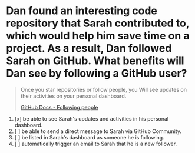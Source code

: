 # Dan found an interesting code repository that Sarah contributed to, which would help him save time on a project. As a result, Dan followed Sarah on GitHub. What benefits will Dan see by following a GitHub user?

> Once you star repositories or follow people, you Will see updates on their activities on your personal dashboard.
> 
> [GitHub Docs - Following people](https://docs.github.com/en/get-started/exploring-projects-on-github/following-people)

1. [x] be able to see Sarah's updates and activities in his personal dashboard.
1. [ ] be able to send a direct message to Sarah via GitHub Community.
1. [ ] be listed in Sarah's dashboard as someone he is following.
1. [ ] automatically trigger an email to Sarah that he is a new follower.